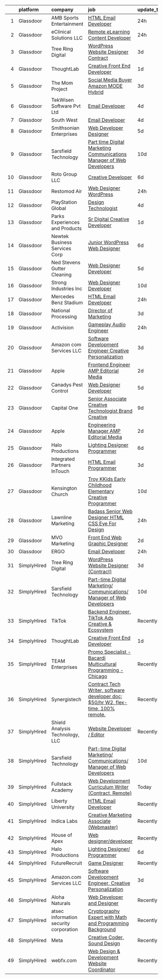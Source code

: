 

|    | platform    | company                                | job                                                                                                                                                                                                                                                                                                                                                                                                                                                                                                                                                                                                                                                                                                                                                                                                                                                                                                                                                                                                                                                                                                                                                                                                                                                                                                                                                                           | update_time   | location                      |
|---:|:------------|:---------------------------------------|:------------------------------------------------------------------------------------------------------------------------------------------------------------------------------------------------------------------------------------------------------------------------------------------------------------------------------------------------------------------------------------------------------------------------------------------------------------------------------------------------------------------------------------------------------------------------------------------------------------------------------------------------------------------------------------------------------------------------------------------------------------------------------------------------------------------------------------------------------------------------------------------------------------------------------------------------------------------------------------------------------------------------------------------------------------------------------------------------------------------------------------------------------------------------------------------------------------------------------------------------------------------------------------------------------------------------------------------------------------------------------|:--------------|:------------------------------|
|  1 | Glassdoor   | AMB Sports   Entertainment             | [HTML Email Developer](https://www.glassdoor.com/partner/jobListing.htm?pos=128&ao=1136043&s=58&guid=00000182394fb6c48a0c64d08ef47406&src=GD_JOB_AD&t=SR&vt=w&cs=1_a568b31e&cb=1658818902242&jobListingId=1008028235126&jrtk=3-0-1g8skvdsjkhpe801-1g8skvdt3ih67800-eacde8b18bac105a-)                                                                                                                                                                                                                                                                                                                                                                                                                                                                                                                                                                                                                                                                                                                                                                                                                                                                                                                                                                                                                                                                                         | 24h           | Atlanta, GA                   |
|  2 | Glassdoor   | eClinical Solutions  LLC               | [Remote eLearning Content Developer](https://www.glassdoor.com/partner/jobListing.htm?pos=120&ao=1136043&s=58&guid=00000182394fb6c48a0c64d08ef47406&src=GD_JOB_AD&t=SR&vt=w&ea=1&cs=1_93127823&cb=1658818902241&jobListingId=1008029174194&jrtk=3-0-1g8skvdsjkhpe801-1g8skvdt3ih67800-8be40fbc77b5fb4a-)                                                                                                                                                                                                                                                                                                                                                                                                                                                                                                                                                                                                                                                                                                                                                                                                                                                                                                                                                                                                                                                                      | 24h           | Mansfield, MA                 |
|  3 | Glassdoor   | Tree Ring Digital                      | [WordPress Website Designer  Contract ](https://www.glassdoor.com/partner/jobListing.htm?pos=118&ao=1136043&s=58&guid=00000182394fb6c48a0c64d08ef47406&src=GD_JOB_AD&t=SR&vt=w&ea=1&cs=1_93d99dcc&cb=1658818902241&jobListingId=1008023268607&jrtk=3-0-1g8skvdsjkhpe801-1g8skvdt3ih67800-8a16198373301fda-)                                                                                                                                                                                                                                                                                                                                                                                                                                                                                                                                                                                                                                                                                                                                                                                                                                                                                                                                                                                                                                                                   | 3d            | Remote                        |
|  4 | Glassdoor   | ThoughtLab                             | [Creative Front End Developer](https://www.glassdoor.com/partner/jobListing.htm?pos=115&ao=1136043&s=58&guid=00000182394fb6c48a0c64d08ef47406&src=GD_JOB_AD&t=SR&vt=w&cs=1_dd7e8e3c&cb=1658818902241&jobListingId=1008026573735&jrtk=3-0-1g8skvdsjkhpe801-1g8skvdt3ih67800-80fdb340d35ef9ec-)                                                                                                                                                                                                                                                                                                                                                                                                                                                                                                                                                                                                                                                                                                                                                                                                                                                                                                                                                                                                                                                                                 | 1d            | Remote                        |
|  5 | Glassdoor   | The Mom Project                        | [Social Media Buyer  Amazon MODE  Hybrid ](https://www.glassdoor.com/partner/jobListing.htm?pos=108&ao=1110586&s=58&guid=00000182394fb6c48a0c64d08ef47406&src=GD_JOB_AD&t=SR&vt=w&cs=1_a29cbbae&cb=1658818902240&jobListingId=1008023388455&cpc=44CD5376B8534B8F&jrtk=3-0-1g8skvdsjkhpe801-1g8skvdt3ih67800-cd5e24a8413db49e--6NYlbfkN0BDp_epf89aHDQhKpPegNJQ_ldQpEFZQsM9OcONMGxWx6pU56EKHF58QjVdAUvn2gXQoKKLQPK7gu4BWfQ5GlBuhl8wiQsckLNIYGs8V1RW1_K0Yp9XWNMSltPq1sFbj5Emygh39Oi0YTLDBfEtsRTzH0IpZ9M8eoCnPp5IS2mHZOb-6TnKZKbR6xPkwWscYgv4YQT-96EhdHL9l3loidfsVKIbrZt1mABKBRRj4_HDYJje7DlF0CUUhxIWVqjwIquRjCJY2fJpu-fc80lGIEt-0O-4VH9CeA6xDQ1HlB78o7r5MPKpKy-UBYyCWDbtHdyJzI9gm8eyjVIB1IL5G1EZXcXprGugdnlAI_tKvX9YAjh0ii5GGxGRrhX9zCC2mX2qSmyC0WeThZFIDyQmzeExWnlbDclEOGldtM2EG3jvUIiLPTME18sI0gtbSmTJJgagne7piM5gignyfU2IUT8i43PNWu0Do4yobnrI2haIe1UzSufqolQx_vkKmDzyXhuCsTAuwp34AuVsHQsWLCuCsbBj_Se_uWBNYWpjpcq7-TPx_anAsmmqomKzbcsOEPux8I3TFrV-Yw%3D%3D)                                                                                                                                                                                                                                                                                                                                                                                                                    | 3d            | Los Angeles, CA               |
|  6 | Glassdoor   | TekWisen Software Pvt  Ltd             | [Email Developer](https://www.glassdoor.com/partner/jobListing.htm?pos=127&ao=1136043&s=58&guid=00000182394fb6c48a0c64d08ef47406&src=GD_JOB_AD&t=SR&vt=w&ea=1&cs=1_c7f1cc21&cb=1658818902242&jobListingId=1008019853083&jrtk=3-0-1g8skvdsjkhpe801-1g8skvdt3ih67800-990f2bd91e40ba0d-)                                                                                                                                                                                                                                                                                                                                                                                                                                                                                                                                                                                                                                                                                                                                                                                                                                                                                                                                                                                                                                                                                         | 4d            | Remote                        |
|  7 | Glassdoor   | South West                             | [Email Developer](https://www.glassdoor.com/partner/jobListing.htm?pos=119&ao=1136043&s=58&guid=00000182394fb6c48a0c64d08ef47406&src=GD_JOB_AD&t=SR&vt=w&cs=1_c4f59443&cb=1658818902241&jobListingId=1008020578408&jrtk=3-0-1g8skvdsjkhpe801-1g8skvdt3ih67800-3678cf7deee90576-)                                                                                                                                                                                                                                                                                                                                                                                                                                                                                                                                                                                                                                                                                                                                                                                                                                                                                                                                                                                                                                                                                              | 4d            | Dallas, TX                    |
|  8 | Glassdoor   | Smithsonian Enterprises                | [Web Developer Designer](https://www.glassdoor.com/partner/jobListing.htm?pos=107&ao=1110586&s=58&guid=00000182394fb6c48a0c64d08ef47406&src=GD_JOB_AD&t=SR&vt=w&ea=1&cs=1_735b3c37&cb=1658818902240&jobListingId=1008018221265&cpc=9FE5D8D7282D4400&jrtk=3-0-1g8skvdsjkhpe801-1g8skvdt3ih67800-9088859b06069048--6NYlbfkN0BzXSAMrERGB0F2gW4iiE--7Wvwcy8S9823nyblPiinI3260J4NipLFY9ILvzZ-ulR5KiUXhCvFPN3SaiVkEPyrAChMVa_D2INguFCUnBvyq1rHXqWeYnuKhBaHY2-8SfOQ3klDM_f9nDxq11VxoWRZqBWer5f1XJsP-3G7LxTwzgRQEOR41aiHWSuqVU7WWpiBWed4BsFL7hnk0MVOAf50QQrs02AI5vK-te30S9XHuxFHYq6MTFTq-B-j_NPbxqvx3HFPUKe1DIAbhFBNhqlS63KGRAXm06X_esVBT6m8EV4doPb8wy6JlDqDba2sgdqUYn1F3d_-VwxUMIxfCRljR4Jrcmv487UyM1igeToY82ORevikSwMGNi-XIGYDyv9HFd86JKw5bsEFXmCHHI_Id7I13cCQVJz0VolCxXGyp9oCkHYpw4lR4Xu4ITip-qBTLR86E6905rz8joRTpT10cD4kUTncTH93BDzerQosg-uoAIbpUhRGfyaMtcoM2b4TUh9oueYk4Q%3D%3D)                                                                                                                                                                                                                                                                                                                                                                                                                                                                                                 | 5d            | Washington, DC                |
|  9 | Glassdoor   | Sarsfield Technology                   | [Part time Digital Marketing  Communications  Manager of Web Developers](https://www.glassdoor.com/partner/jobListing.htm?pos=113&ao=1110586&s=58&guid=00000182394fb6c48a0c64d08ef47406&src=GD_JOB_AD&t=SR&vt=w&ea=1&cs=1_1fedda2a&cb=1658818902241&jobListingId=1008007879843&jrtk=3-0-1g8skvdsjkhpe801-1g8skvdt3ih67800-f33710e5bbf2b381--6NYlbfkN0DrN2vAHzTYW0-tITaspRABERJ4u5KIVbAeGUWsVkg9JREm3FT5BlTrJQN5oPr-4gUHnTxj0gA2jWlPAxCfrLGaoio9JeOQCH-2_NQVpWj8dpp2iyPo-v6YB7-oRcjaHz2tH1zo21q7VTfc97qOegYijR6eWbdP6m7ZxPUtZZIb07yXrpBF-nFKTcGxll-t4gHRE6c2UwY31Q_DcExuPXlEnPNcb0CLqfrDFTHuhBFcxBjQVJ8FWhCMRwymEnNpy0BwaCGSg0bBOiYJdVBb3lSZN_09RHgCdie8nuG-pmIk7ykED2G2Mxf8re2TtWVXrdtmDYBGJcgFv0GXanatoCEdzena1tCPuv7aDu_mCDws_s3fu6-DPWrixpC0WwL5jdY--7GI4BbcUgog5GosIuhhgtzRqaHCtpJLLi2NTWzv1hTdkl109kq503_DbqBXsw9cedxmu4_fXDNtL2_8R6YbQuwf90e5YmF1T9mbEodnTYFNryN-LCTEvPtnz-q1ApViV0Cy8-5T8-0cu8abV8cLV73uuVU6l75yfECfAhXvoA%3D%3D)                                                                                                                                                                                                                                                                                                                                                                                                                                      | 10d           | Remote                        |
| 10 | Glassdoor   | Roto Group LLC                         | [Creative Developer](https://www.glassdoor.com/partner/jobListing.htm?pos=130&ao=1136043&s=58&guid=00000182394fb6c48a0c64d08ef47406&src=GD_JOB_AD&t=SR&vt=w&ea=1&cs=1_cdf9b558&cb=1658818902242&jobListingId=1008016144285&jrtk=3-0-1g8skvdsjkhpe801-1g8skvdt3ih67800-22d4b1dcf63ebc2c-)                                                                                                                                                                                                                                                                                                                                                                                                                                                                                                                                                                                                                                                                                                                                                                                                                                                                                                                                                                                                                                                                                      | 6d            | Columbus, OH                  |
| 11 | Glassdoor   | Restomod Air                           | [Web Designer WordPress](https://www.glassdoor.com/partner/jobListing.htm?pos=106&ao=1110586&s=58&guid=00000182394fb6c48a0c64d08ef47406&src=GD_JOB_AD&t=SR&vt=w&ea=1&cs=1_eae7aeab&cb=1658818902240&jobListingId=1008028242311&cpc=6BBECBC74F3AC36E&jrtk=3-0-1g8skvdsjkhpe801-1g8skvdt3ih67800-da1e5aaf84502e31--6NYlbfkN0BGePG_6bgCTnXH4VvUJmQE8PmA9ECirJPNJpL6e9SG4A9Y8nZkdS4F8KtAYS-ajNfTUbb1z1Qq6OLJrgi3eCDboorQK9yjcuVlH_FaybT1gtJ-vV5SH5U80sX9AquPVUWx0xOr3syqIe13QgDgKj5333a2LTjigAIi3Ti5IB0fV4hsCyMItbPhg86Hdnt6aCYpcrcsjP1yuA0ed2I3mLBxsZX7OvCNocUPcHkHk6fLkQThdxTxbKIsoGo2R5yfJBk7oNhhJfqyUNNRq130c6A-WCd1oM9u1aQRzG69dNmINpqlRbUG2mdwegR9XFXAvSmWuS9vRVS1IHpa4FMKT96hZFTssx1JF79DeCSf8YU5TMO5k3wGON_MBvZQArBq9pD7lkOrvWjTg-45DVMMXR5ZErCFIwxtMKnzPDj4te6XqBynMAlnCEaDifxJaUW6gIBBS3UGFlcvzEF9Ktp0G7bFBs28-IKTbWgl7xirWvg2v2LWlXFz58COIyTJJinD8_vHu3oTRoojqw%3D%3D)                                                                                                                                                                                                                                                                                                                                                                                                                                                                                                 | 24h           | Coppell, TX                   |
| 12 | Glassdoor   | PlayStation Global                     | [Design Technologist](https://www.glassdoor.com/partner/jobListing.htm?pos=125&ao=1136043&s=58&guid=00000182394fb6c48a0c64d08ef47406&src=GD_JOB_AD&t=SR&vt=w&ea=1&cs=1_83ebfc32&cb=1658818902242&jobListingId=1008020161010&jrtk=3-0-1g8skvdsjkhpe801-1g8skvdt3ih67800-1f8aab1198bf748b-)                                                                                                                                                                                                                                                                                                                                                                                                                                                                                                                                                                                                                                                                                                                                                                                                                                                                                                                                                                                                                                                                                     | 4d            | Los Angeles, CA               |
| 13 | Glassdoor   | Parks  Experiences and Products        | [Sr Digital Creative Developer](https://www.glassdoor.com/partner/jobListing.htm?pos=112&ao=1110586&s=58&guid=00000182394fb6c48a0c64d08ef47406&src=GD_JOB_AD&t=SR&vt=w&cs=1_59c75ceb&cb=1658818902241&jobListingId=1008026159878&cpc=C4A69CCDBB3B9599&jrtk=3-0-1g8skvdsjkhpe801-1g8skvdt3ih67800-98b2d610b9efbfe4--6NYlbfkN0DAFTyt7pbDCC2JPO79CSdi1dIb81yjczP5qsKcZIxgiRd1qisRd4re16D_VG3-wzV7X_MLUooKAXM8U_C9eNyFmr85lcmsSRQBBJqJQgEPKhprq9az2vXom3DqFxUeCxOqdHrBleG0UBxXAuzrE1Z0E3WT062ZPywMEtHuewA2S6V60qZBaYRi8EvdFUAkgtA_79UDDW4VuXQfPAzGsKPYG9YSK-e3eq6FQ1ejIFG--5N5g4f2GjsTM1V7f5Y8wbjWlzaa7e0hGhgohlvSXwy8QcerGAhpry28OII4T_QnAYDTlUCFlz1gJZ-x0dj9aswCYYwnmUmd5zljB6G_bblWHYfa5h0Jerjz6TDDXfpklxz4PzMeKWm19G5QPKxW6EhuZSMzPRi8DP24o6V9iFr1BrHPgeQZO-L8MokWurT57x7oZmSKFQFTFOTwiVo6GZM%3D)                                                                                                                                                                                                                                                                                                                                                                                                                                                                                                                                                                             | 1d            | Tampa, FL                     |
| 14 | Glassdoor   | Newtek Business Services Corp          | [Junior WordPress Web Designer](https://www.glassdoor.com/partner/jobListing.htm?pos=126&ao=1136043&s=58&guid=00000182394fb6c48a0c64d08ef47406&src=GD_JOB_AD&t=SR&vt=w&ea=1&cs=1_9abfc019&cb=1658818902242&jobListingId=1008015002972&jrtk=3-0-1g8skvdsjkhpe801-1g8skvdt3ih67800-8955ce37f6007486-)                                                                                                                                                                                                                                                                                                                                                                                                                                                                                                                                                                                                                                                                                                                                                                                                                                                                                                                                                                                                                                                                           | 6d            | Remote                        |
| 15 | Glassdoor   | Ned Stevens Gutter Cleaning            | [Web Designer Developer](https://www.glassdoor.com/partner/jobListing.htm?pos=109&ao=1110586&s=58&guid=00000182394fb6c48a0c64d08ef47406&src=GD_JOB_AD&t=SR&vt=w&ea=1&cs=1_b135547e&cb=1658818902241&jobListingId=1008017120877&cpc=1FDE87803EF93CD3&jrtk=3-0-1g8skvdsjkhpe801-1g8skvdt3ih67800-d5fb7e4d1dac221b--6NYlbfkN0DLxniXb9xd09bch3T7EymxCrgj1jiT2kSu__xrmi42oCz9LhPSIgqDkFYApuYeWGy_rjCkHvUHMHLj1_Xvd3v1qSbW6fyst-_8t0riB0k_jESoRxSdvl5g2QFKEhLWUaJicRCC7nSUOmNyjVaHbcpcN3zcep0FLteSd7OHcev7pL95IUF5i3_w8cGQVncW66DcxUX4PiILD_kmDsyQMeOsZuyfO2I9y5kJnCDm9MGcFQtPkKIOhng7PVq7GMCFVUZda8DRk5rL4-wJ126UrQpoNZatuvVN__Z-FNzQEJjEgO01hr9w9puVopT0bckXLg5dISfne9eUQLsOwdNJsdqT3jwQWDFpo9hMkKQweegnVyA9SEhsvQUW4HbKCeVr6GM6u3R99xSzC4vJR1WkDZLrLsDNEJBdbLXwG64DjGOPa2X6mPb2Rl7O7LQs6FuSu0HAvWORH9c-B6DE25ZlNC7KENJA6aA0F-Dz10zARgwkNjqiJ6c56KIOT0PJp-7M2ts%3D)                                                                                                                                                                                                                                                                                                                                                                                                                                                                                                               | 5d            | Fairfield, NJ                 |
| 16 | Glassdoor   | Strong Industries Inc                  | [Web Designer Developer](https://www.glassdoor.com/partner/jobListing.htm?pos=104&ao=1110586&s=58&guid=00000182394fb6c48a0c64d08ef47406&src=GD_JOB_AD&t=SR&vt=w&ea=1&cs=1_3460e4c9&cb=1658818902240&jobListingId=1008007901691&cpc=F793441F64F6F721&jrtk=3-0-1g8skvdsjkhpe801-1g8skvdt3ih67800-4f92cc2faa6ace89--6NYlbfkN0AaAh-T7aBUNEyWZAMeJioHp9n-56TjfRd1exjU7yaUmSUR1AdsK2zYMyM_gote3a86ng6VCn9OTRgQq_1npgN3lEIkYsJV1g4yzIIkNfoHc4UJx4kgA4USL7bhSlncZJiBMvSZNphLigjGG9un9xYqaG7bYb_YkKSKPKm8cRkI9FKZOaab3Dk2NV5uVybuhUl1C223EhX6Zo7kXd3BHURMd0wqr98s6SwC_d-SnEVFJdVi3fCddim5PaRwXQ-Sfa-wk1M7dsxLiIfVcO3M3RUTd01cD1WHjgvqKpeYeMyidOqtem88JNHrEkn2731gflHHqY-m66aquD47wwxfddCXZLm9VwAJi-S7wfO0XpXWHW9Q_EFkGdnb_CmryHljxsMyd2Ri_i6WB_ymOk7uDUBi-F1DYzpMUIM84qBPrs_g1HY6Z5GoZxQeI1OYbUPGcB37NCRqrTapfB3yUJHZHwfxobD3QKb9bamWnMSrUy0UXBJd6O-KLbDwfBCjECYucsBgFSJekc-2Xg%3D%3D)                                                                                                                                                                                                                                                                                                                                                                                                                                                                                                 | 10d           | Northumberland, PA            |
| 17 | Glassdoor   | Mercedes Benz Stadium                  | [HTML Email Developer](https://www.glassdoor.com/partner/jobListing.htm?pos=121&ao=1136043&s=58&guid=00000182394fb6c48a0c64d08ef47406&src=GD_JOB_AD&t=SR&vt=w&ea=1&cs=1_501facef&cb=1658818902241&jobListingId=1008028184763&jrtk=3-0-1g8skvdsjkhpe801-1g8skvdt3ih67800-9a547699c45640b0-)                                                                                                                                                                                                                                                                                                                                                                                                                                                                                                                                                                                                                                                                                                                                                                                                                                                                                                                                                                                                                                                                                    | 24h           | Atlanta, GA                   |
| 18 | Glassdoor   | National Processing                    | [Director of Marketing](https://www.glassdoor.com/partner/jobListing.htm?pos=101&ao=1110586&s=58&guid=00000182394fb6c48a0c64d08ef47406&src=GD_JOB_AD&t=SR&vt=w&ea=1&cs=1_8fa4c7b5&cb=1658818902239&jobListingId=1008023535378&cpc=63DC0C03592DB700&jrtk=3-0-1g8skvdsjkhpe801-1g8skvdt3ih67800-18de8330c96630c0--6NYlbfkN0C7FdYqye7fR5lUV8IgWPkZ54W6iO3v9h1VSxsEbL_uy31Z5LX8bX0YmNYx2hA5h5eyNugiOdgyX6ayJodgr4GVZaGy7PKmS9hN7Vu_DXILAjuEy7DoH8D-fJvxD0mNfbTz-WSlcH2OCuD3LiQmy409QUjPxHrADcpcbmEObCxSxnxPg-m1SbqBgQCulaToi7_pOobvvmLJON58W8MqHIluaiGnhjk73WHutnTH8ZqJNcEtysUfb9E_HoBM7qG80UPt0tjBiT4bG6crucBqWrlbWUGa_OYKR-ucIuanpPfZ4XoiE16WmwNgn2OZAL6_ExEu5qGbEI-9gOg6UgI0J2eM3DbK6gp9nPnCCVWkoOckk4CETLZobMo7oG_sZR-yZsTQChYjf-ZJcJVVTMd9w1qjGZMC10tjDsKD01ugSKLXkBCl4bQ7rl72pzZ7yr_poHMTPvwcDirU519K84x2sHugh39arQZWjjbTJc_nkMXovSBM4QmyxuxmpznsZZutuFGFFAoejFgEsQ%3D%3D)                                                                                                                                                                                                                                                                                                                                                                                                                                                                                                  | 3d            | Orem, UT                      |
| 19 | Glassdoor   | Activision                             | [Gameplay Audio Engineer](https://www.glassdoor.com/partner/jobListing.htm?pos=129&ao=1136043&s=58&guid=00000182394fb6c48a0c64d08ef47406&src=GD_JOB_AD&t=SR&vt=w&cs=1_3ec7e7ef&cb=1658818902242&jobListingId=1008028741708&jrtk=3-0-1g8skvdsjkhpe801-1g8skvdt3ih67800-4933dff44d5a629c-)                                                                                                                                                                                                                                                                                                                                                                                                                                                                                                                                                                                                                                                                                                                                                                                                                                                                                                                                                                                                                                                                                      | 24h           | Woodland Hills, CA            |
| 20 | Glassdoor   | Amazon com Services LLC                | [Software Development Engineer  Creative Personalization](https://www.glassdoor.com/partner/jobListing.htm?pos=117&ao=1136043&s=58&guid=00000182394fb6c48a0c64d08ef47406&src=GD_JOB_AD&t=SR&vt=w&cs=1_c2c5e39d&cb=1658818902241&jobListingId=1008023508743&jrtk=3-0-1g8skvdsjkhpe801-1g8skvdt3ih67800-58db2169cdbec0c2-)                                                                                                                                                                                                                                                                                                                                                                                                                                                                                                                                                                                                                                                                                                                                                                                                                                                                                                                                                                                                                                                      | 3d            | Remote                        |
| 21 | Glassdoor   | Apple                                  | [Frontend Engineer   AMP Editorial Media](https://www.glassdoor.com/partner/jobListing.htm?pos=110&ao=1110586&s=58&guid=00000182394fb6c48a0c64d08ef47406&src=GD_JOB_AD&t=SR&vt=w&cs=1_fc13a759&cb=1658818902240&jobListingId=1008024270606&cpc=FB7E4A1762AE5BEC&jrtk=3-0-1g8skvdsjkhpe801-1g8skvdt3ih67800-4b12b3431833ffd8--6NYlbfkN0BvKrLyj5gPmtZO9T8euul8TCxuuKNOtzRJOomxnwSEodTz2Bc-sPZl1dBMH13w-jOgyS3SlWV-Sv2D3n2qcGFHxcPB3OioAnFnSFe4hwGDEvSMsaJ9hBGzp8alAMOYBC6ct_BKrwcaAcow-v6PpWGdkyqueeig1epL8hR_5vfllfds6sfe4tbcOaFUtJdj4Pw5fMXg0ec8Gt-RVM41OEyW9geZBzV0PaKdhNUdh6FvHE0ZsyTuHPBwWnCOqwc6EHEKZdt2dNpFnv1TS_6-mg7CowJu94cUulermTVYClXc1ZZ-v3JhlNGbzXveiXAUtMFF0Cij1C7yAohN3nzguVNLQRQnU4cAH4ZHMAvDlr2ZemOaGhysiRPYTqoILp3ABW4pqn3nZ_ZhwNCiLUIf6X2369U6I-AhkgkoA3M7n-VzY5lYpYmtt1M6wdNv_98p4u3g5A2RzIKAbcQyhn_G2Nh3pBKaPK6qT695Ld8TgEXyNWsVP5Qe50pjugF1A5W7tPkB-p0Xplf7oZqYyxN9_gmGrilU8p7KVXAYWSsMI1mG4XE0cKbIiUkWOPGcI2UhjlPPxuwtoRa9ZNipD1vHqCUVQ5E8wVt3MDmMPodDnvo_5RYiJ2vgcquJ_lcp_iB0Mr_6x61kliHaYlzXNOTJ0wBjfWLeoey7AFSEht3N9fSojypztLWS0DLBp0--tHNCJnJD6ttafE9kt6JMzHmzc68TkbkED4x-K8skW2qMUfxYAwxfkqA9npCnwdlgMlYvd14nUO8iqUlj-WWTJ6rUZfZuOLds78Vrp79dO7v3S5UB0xvHTVGKNsq2uMJ_TsgsEaa7oCunsfltnjlfiIRaQiugA9YitYMdYGzNyzQXLKzAzqrcuIXCZi2_ygSSsg1PclzGPKA28JOQryXY6P8f-zDDP-9f6rOURlxCxfMzw9KguQ41i_LBRdCZWxBQNAbKWBLQBRAPNo-jUGxJMmEWzvcs)                 | 2d            | Seattle, WA                   |
| 22 | Glassdoor   | Canadys Pest Control                   | [Web Designer Developer](https://www.glassdoor.com/partner/jobListing.htm?pos=122&ao=1136043&s=58&guid=00000182394fb6c48a0c64d08ef47406&src=GD_JOB_AD&t=SR&vt=w&ea=1&cs=1_2a228009&cb=1658818902242&jobListingId=1008017083812&jrtk=3-0-1g8skvdsjkhpe801-1g8skvdt3ih67800-bfb1181bf9d3d595-)                                                                                                                                                                                                                                                                                                                                                                                                                                                                                                                                                                                                                                                                                                                                                                                                                                                                                                                                                                                                                                                                                  | 5d            | Lumber Bridge, NC             |
| 23 | Glassdoor   | Capital One                            | [Senior Associate  Creative Technologist   Brand Creative](https://www.glassdoor.com/partner/jobListing.htm?pos=124&ao=1136043&s=58&guid=00000182394fb6c48a0c64d08ef47406&src=GD_JOB_AD&t=SR&vt=w&cs=1_b2e7379e&cb=1658818902242&jobListingId=1008009788760&jrtk=3-0-1g8skvdsjkhpe801-1g8skvdt3ih67800-bf900962065afa6b-)                                                                                                                                                                                                                                                                                                                                                                                                                                                                                                                                                                                                                                                                                                                                                                                                                                                                                                                                                                                                                                                     | 9d            | Richmond, VA                  |
| 24 | Glassdoor   | Apple                                  | [Engineering Manager   AMP Editorial Media](https://www.glassdoor.com/partner/jobListing.htm?pos=111&ao=1110586&s=58&guid=00000182394fb6c48a0c64d08ef47406&src=GD_JOB_AD&t=SR&vt=w&cs=1_5669db7a&cb=1658818902240&jobListingId=1008024270607&cpc=32EE424DE2B657EB&jrtk=3-0-1g8skvdsjkhpe801-1g8skvdt3ih67800-489160a5bfd3f0e9--6NYlbfkN0BvKrLyj5gPmtZO9T8euul8TCxuuKNOtzRJOomxnwSEodTz2Bc-sPZl1dBMH13w-jOgyS3SlWV-Sgcv1TsyDpDhOvVjTfsbnizTnydvbZqFHAj3zBhlfjKg-3I-lW9zJ-SvJ7X6aCXy3WaP7QzmxebHTrLCTZVDenejh7u7tZQWxSVvKoTDGC8RnoDkiwuh1rxsTIxxeaxwAaQRS9SEKLmljGlXwlmtslNKALDv8YaoqS8cA5RZmf2xgu-V54V3h_b5KO6khQvNQEDXEs4EwHvDthSIbC0onEv75Y4IWYPBxdkzZQWMw9oFHSH9X0-L5ic9BHJrqvUWAITcY1GlX6-77T-72pdYnUYj0yez0aP8sOYY8BwoMqHnFPmGUveM8WSwYCiHhf5drfq9IIGE31EvRyOAQmEfmkJfTwLJvpCFsMltwYShHMV4YnMOyDLYfbgjRCQAupAgUHJfzyPbUZMkH-KVG0LuCESWuMspV2zEqOQwZKTYv9xcyDzR1Yl-5v-X-ag3zmBXHluUnX55oDHNNto9wZbB-8lnmOZZMmq4dJzxf4bN6nvjLKKkRsaKeogKbLmPHYr1JHUUwqjlvCLbVr9S42Lk2najL1kMWexmK-TrIqQgpX50jxcc_5AhJDCwWsDAFvmviZVTdIvbg6R-1PE2Q8XonqqfkYFxpoqynmYWr9DeNRklIQUJDMISo1d44Q87eSW_5i8_mfp0IiAc-obP6diRmsfCmgkSSUKw1UgwaWwc7rQIBiw3Lphwvn71oeux9XLeECqxDEI_5cx2raqi7XcpSzl3DXnuOONL7Z6UlNjnMz3jWskkwvskAzTrS6T4Mj4Koz4kbYBWPK0fP8Gg8zHL3qC_qD77ZM8cwHjLjTW4FHhMJg7KG3lJUF-Xr19OGQvc4XXOuXyd2_UYqJfA0t3BlJY8tj4IlrFw1S5R7bvI7DoW6f8Y7rxBx1Z3hQWAfCpFIuT_iPx5yHBSb36YrgSMWrg%3D) | 2d            | Seattle, WA                   |
| 25 | Glassdoor   | Halo Productions                       | [Lighting Designer  Programmer](https://www.glassdoor.com/partner/jobListing.htm?pos=105&ao=1110586&s=58&guid=00000182394fb6c48a0c64d08ef47406&src=GD_JOB_AD&t=SR&vt=w&ea=1&cs=1_713a9a3a&cb=1658818902240&jobListingId=1008015096984&cpc=5E31031E1AFF45A7&jrtk=3-0-1g8skvdsjkhpe801-1g8skvdt3ih67800-0bcaae8eeee308c3--6NYlbfkN0BEvJRdBrHVa_YlZspkjxNvNcULpg1dVZ_4c2JuuP3YMR1Wsi_cnGdYV8EHBUGbkZmss4oE729CtO0VHdeE4jazau9PPpMmuAYR0Vxq3jqRcTncECxuQTSyBHO9X1UChQ2DMLYyUXNh0BZQLL3SdZ1bv7_Yb5fAAUWHQgasTVrzFO7wTZFXm4KMc3oxChq3AShpFv_FKZ7GSZsSWEQo_DN2f2cd7z5lcVVuWH3xpC4jf_mbor0NVM-COnho4RrYFN6gvnZUn5mT36jmmVVvC4cgkBmJkatlhNj5BbrXHokbYvzNpYmPdesWqAEcsvswGUuM0HCFH3wZWUZYhkIupxefC_QbQO2u5OOwkgkDfrflIr0B7PxlQr6LcevYrGQtumNfJM__3OXgFW4Gzk01iJCfTsmFNhkK_ehGKxHleXvW4AH8DB3-CFwOfgJsYFVhMv7Jho7iBv239rSu9mMFraHmBlRDhxsAL76sQAIRslg6waicya7KSGE4DLgDDUPLOdgtEhUlzWpR2A%3D%3D)                                                                                                                                                                                                                                                                                                                                                                                                                                                                                          | 6d            | Far Rockaway, NY              |
| 26 | Glassdoor   | Integrated Partners InTouch            | [HTML Email Programmer](https://www.glassdoor.com/partner/jobListing.htm?pos=114&ao=1136043&s=58&guid=00000182394fb6c48a0c64d08ef47406&src=GD_JOB_AD&t=SR&vt=w&ea=1&cs=1_21ef641f&cb=1658818902241&jobListingId=1008023210574&jrtk=3-0-1g8skvdsjkhpe801-1g8skvdt3ih67800-4b4a724bd138c34b-)                                                                                                                                                                                                                                                                                                                                                                                                                                                                                                                                                                                                                                                                                                                                                                                                                                                                                                                                                                                                                                                                                   | 3d            | Waltham, MA                   |
| 27 | Glassdoor   | Kensington Church                      | [Troy KKids Early Childhood Elementary Creative Programmer](https://www.glassdoor.com/partner/jobListing.htm?pos=116&ao=1136043&s=58&guid=00000182394fb6c48a0c64d08ef47406&src=GD_JOB_AD&t=SR&vt=w&cs=1_5c4b2c6e&cb=1658818902241&jobListingId=1008009001538&jrtk=3-0-1g8skvdsjkhpe801-1g8skvdt3ih67800-6d781f307ab240c8-)                                                                                                                                                                                                                                                                                                                                                                                                                                                                                                                                                                                                                                                                                                                                                                                                                                                                                                                                                                                                                                                    | 10d           | Troy, MI                      |
| 28 | Glassdoor   | Lawnline Marketing                     | [Badass Senior Web Designer   HTML  CSS    Eye For Design](https://www.glassdoor.com/partner/jobListing.htm?pos=102&ao=1110586&s=58&guid=00000182394fb6c48a0c64d08ef47406&src=GD_JOB_AD&t=SR&vt=w&ea=1&cs=1_0ac741b3&cb=1658818902239&jobListingId=1008028237756&cpc=8F7BC0C6B9F707AE&jrtk=3-0-1g8skvdsjkhpe801-1g8skvdt3ih67800-5fb0eb4f4e2de45d--6NYlbfkN0CSgGTbSPgM0xpgWRkp5SRTexU57Zk_6_bZ18eqb9d2QAIj3HCdex1xvxqOp6ajUhQiRTJNW1fpP7Fg7WVUyRqdkrCtZ4fm7tW8y_iFjKH4pm9BC9J_9qYWk1PD3ToKEQ95_-sAFR3Qe9QUUpNSSSmUcyYNQiclhZzrlzQMIDBGCoK2t9xqfi8wGygjhYC1NqyAV5ZDXX8qO5OPqvQuw10rsQwBlnZbkTvEYjZk47YG8JcgDvt3zAv-0H6SPXh618oNnSEDd_3GKZ3vVJ_aOGv8OZhnVAuVFlnYvvUN2Gvf011HMMKueyN34Gz0lDi1lEGxDAhprv4sOu2oHeBt9jN2Tr_8yaXrvtwamLWTHy9omW7nDRjJQVOhSasvaeoQzxSkU3MewrNg2y_R7YeoZjXrqNhZ6SYKMNyL8ujGIMZ7ybyno4iYMBI2Nkd0B4xf5Y_rXr9W9H0TVMPo6xjkNlHg-G2Sm6Kyc1_rInJT4KwCLTxWsH4cLQfessYlLK-kMaAkHpJcIwFKPg%3D%3D)                                                                                                                                                                                                                                                                                                                                                                                                                                                               | 24h           | Tampa, FL                     |
| 29 | Glassdoor   | MVO Marketing                          | [Front End Web   Graphic Designer](https://www.glassdoor.com/partner/jobListing.htm?pos=103&ao=1110586&s=58&guid=00000182394fb6c48a0c64d08ef47406&src=GD_JOB_AD&t=SR&vt=w&ea=1&cs=1_3fa8ced0&cb=1658818902239&jobListingId=1008024519056&cpc=EA19F5B90D514204&jrtk=3-0-1g8skvdsjkhpe801-1g8skvdt3ih67800-3b25daaea7107c67--6NYlbfkN0D788tVLZnHYB2JKTLmCXo4PydfvtZKcdbYx6lxKaz3Imdx95jlIVm00i35LBHAa-O4IzZZWOa0zLoaT7fNYN8AHYMUM6AAltPVchZhbRZic0KWdCPAKFFyP_-LGP_Ixo0BdG9O34TFUueAp7uKr6vBL2hBJYT88lFTd2urEJmiT2xL0FXt1NBoJKsQVlamHiKAQBOADX19TIPKLEtlWMS84Cuj5cwUZ2IkokXNSId9Rd1GFe4SQNHGPmMSrAHofbDRIxr-LwpKrmvt5AfY6z_vfnm8vb8EHNpxZV9_zF99C2coyztwkkpePqS6jOUbeVpyBuQYau9wEPXNkLJuG6GmmNyYMFrF_EySDOd14VwN0ABey_0NbxKYJ4ioUzHrVqRGtpPm3e5-C4huYa7KTOO6dbATMcWOUDvM0XzM6hZFZMFFytc76IFUEMhVRbjUqTxYzO-cLP0pHlcXycN8faPlR2wOCNdANJGSJ8lR6P9URWaseC3GFAbjSuMf02OHlmYYfXrQ1XDvbK8FavDAoVUy)                                                                                                                                                                                                                                                                                                                                                                                                                                                                                   | 2d            | Roswell, GA                   |
| 30 | Glassdoor   | ERGO                                   | [Email Developer](https://www.glassdoor.com/partner/jobListing.htm?pos=123&ao=1136043&s=58&guid=00000182394fb6c48a0c64d08ef47406&src=GD_JOB_AD&t=SR&vt=w&ea=1&cs=1_00057634&cb=1658818902242&jobListingId=1008028371596&jrtk=3-0-1g8skvdsjkhpe801-1g8skvdt3ih67800-d93bab4517ba546e-)                                                                                                                                                                                                                                                                                                                                                                                                                                                                                                                                                                                                                                                                                                                                                                                                                                                                                                                                                                                                                                                                                         | 24h           | New York, NY                  |
| 31 | SimplyHired | Tree Ring Digital                      | [WordPress Website Designer (Contract)](https://www.simplyhired.com/job/8sYd8PIo3_GiYTwQJ4jKUdJ3MM0MUAU6rxyjjXT2DdEfBrMEZL_2Pw?q=creative+programmer)                                                                                                                                                                                                                                                                                                                                                                                                                                                                                                                                                                                                                                                                                                                                                                                                                                                                                                                                                                                                                                                                                                                                                                                                                         | 3d            | Remote                        |
| 32 | SimplyHired | Sarsfield Technology                   | [Part-time Digital Marketing/ Communications/ Manager of Web Developers](https://www.simplyhired.com/job/macHK6dkeEfQn7hPYSxYcVYl8ceCtRP3O8HbIY1wHx7dXf80-SWHvw?q=creative+programmer)                                                                                                                                                                                                                                                                                                                                                                                                                                                                                                                                                                                                                                                                                                                                                                                                                                                                                                                                                                                                                                                                                                                                                                                        | 10d           | Remote                        |
| 33 | SimplyHired | TikTok                                 | [Backend Engineer, TikTok Ads Creative & Ecosystem](https://www.simplyhired.com/job/VzMJMDCkXCJWe7D8DNIAEeBoRjA10M5NJynb5l16v8vvtXjH8thqHg?q=creative+programmer)                                                                                                                                                                                                                                                                                                                                                                                                                                                                                                                                                                                                                                                                                                                                                                                                                                                                                                                                                                                                                                                                                                                                                                                                             | Recently      | Mountain View, CA +1 location |
| 34 | SimplyHired | ThoughtLab                             | [Creative Front End Developer](https://www.simplyhired.com/job/mgyrVi9xGEdxnGefTgk-b1MEAbWAmB7-1ZjyK984IfKjhJP0_X6Krg?q=creative+programmer)                                                                                                                                                                                                                                                                                                                                                                                                                                                                                                                                                                                                                                                                                                                                                                                                                                                                                                                                                                                                                                                                                                                                                                                                                                  | 1d            | Remote                        |
| 35 | SimplyHired | TEAM Enterprises                       | [Promo Specialist - Bacardi Multicultural Programming - Chicago](https://www.simplyhired.com/job/dR94f8Z8qHiB__aS-x5IuZ0kIy2noixDL5o9EdqOVRGe0Sn_vBmyXQ?q=creative+programmer)                                                                                                                                                                                                                                                                                                                                                                                                                                                                                                                                                                                                                                                                                                                                                                                                                                                                                                                                                                                                                                                                                                                                                                                                | Recently      | Chicago, IL +4 locations      |
| 36 | SimplyHired | Synergistech                           | [Contract Tech Writer, software developer doc; $50/hr W2, flex-time, 100% remote.](https://www.simplyhired.com/job/RsU31mOh80Jmmo7WTgmur_p1hgEjCAW3Ni0kvM1M5qdfpIHKCj7tvw?q=creative+programmer)                                                                                                                                                                                                                                                                                                                                                                                                                                                                                                                                                                                                                                                                                                                                                                                                                                                                                                                                                                                                                                                                                                                                                                              | Recently      | United States                 |
| 37 | SimplyHired | Shield Analysis Technology, LLC        | [Website Developer / Editor](https://www.simplyhired.com/job/aB_9o3xir3qpJy5syTIy2N694yL97Zoc3Ew6O-NDkbfiG9ogOTDF1A?q=creative+programmer)                                                                                                                                                                                                                                                                                                                                                                                                                                                                                                                                                                                                                                                                                                                                                                                                                                                                                                                                                                                                                                                                                                                                                                                                                                    | Recently      | Fort Belvoir, VA              |
| 38 | SimplyHired | Sarsfield Technology                   | [Part-time Digital Marketing/ Communications/ Manager of Web Developers](https://www.simplyhired.com/job/macHK6dkeEfQn7hPYSxYcVYl8ceCtRP3O8HbIY1wHx7dXf80-SWHvw?q=creative+programmer)                                                                                                                                                                                                                                                                                                                                                                                                                                                                                                                                                                                                                                                                                                                                                                                                                                                                                                                                                                                                                                                                                                                                                                                        | 10d           | Remote                        |
| 39 | SimplyHired | Fullstack Academy                      | [Web Development Curriculum Writer (Contract, Remote)](https://www.simplyhired.com/job/9hzSkJ4x8QicIJdCFGfxQs5PgXxfWDKDnRHyb0snfERGFa9UnpM3kA?q=creative+programmer)                                                                                                                                                                                                                                                                                                                                                                                                                                                                                                                                                                                                                                                                                                                                                                                                                                                                                                                                                                                                                                                                                                                                                                                                          | Today         | Remote                        |
| 40 | SimplyHired | Liberty University                     | [HTML Email Developer](https://www.simplyhired.com/job/eiuqa-nYZj4HuvTLRRJ7baHagOVr6te1yaP0tpWemQUOxM68dGFAMQ?q=creative+programmer)                                                                                                                                                                                                                                                                                                                                                                                                                                                                                                                                                                                                                                                                                                                                                                                                                                                                                                                                                                                                                                                                                                                                                                                                                                          | Recently      | Remote                        |
| 41 | SimplyHired | Indica Labs                            | [Creative Marketing Associate (Webmaster)](https://www.simplyhired.com/job/CiOYg9ZwXWnfAfWFYgpeXNQ65sUJYFSHCYI9aKhasdAuHPtez9K0_g?q=creative+programmer)                                                                                                                                                                                                                                                                                                                                                                                                                                                                                                                                                                                                                                                                                                                                                                                                                                                                                                                                                                                                                                                                                                                                                                                                                      | Recently      | Albuquerque, NM               |
| 42 | SimplyHired | House of Apex                          | [Web designer/developer](https://www.simplyhired.com/job/YJueoD5bSXOr60QHhlpMxkxCVIr8bGAKaywTp0qLcD4mgYU0ZELf7Q?q=creative+programmer)                                                                                                                                                                                                                                                                                                                                                                                                                                                                                                                                                                                                                                                                                                                                                                                                                                                                                                                                                                                                                                                                                                                                                                                                                                        | Recently      | Remote                        |
| 43 | SimplyHired | Halo Productions                       | [Lighting Designer/ Programmer](https://www.simplyhired.com/job/C_0gj2o1zpTJJV7TqU5g4xqQu7_kHqW4-Ekwc1CbnmHzPIlak2LRdw?q=creative+programmer)                                                                                                                                                                                                                                                                                                                                                                                                                                                                                                                                                                                                                                                                                                                                                                                                                                                                                                                                                                                                                                                                                                                                                                                                                                 | 6d            | Far Rockaway, NY              |
| 44 | SimplyHired | FutureRecruit                          | [Game Designer](https://www.simplyhired.com/job/v-qFjBsGwOAPQZTVGsbuJfAkj9fD6uwygef5quJQul7zQ--9C0S2Eg?q=creative+programmer)                                                                                                                                                                                                                                                                                                                                                                                                                                                                                                                                                                                                                                                                                                                                                                                                                                                                                                                                                                                                                                                                                                                                                                                                                                                 | Recently      | Arlington, TX                 |
| 45 | SimplyHired | Amazon.com Services LLC                | [Software Development Engineer, Creative Personalization](https://www.simplyhired.com/job/73KIu5WYbpGexkoZbMZ2g6nlP5_C2fBzM4-GQKPJgoRVp_ziukPtZg?q=creative+programmer)                                                                                                                                                                                                                                                                                                                                                                                                                                                                                                                                                                                                                                                                                                                                                                                                                                                                                                                                                                                                                                                                                                                                                                                                       | 3d            | Remote                        |
| 46 | SimplyHired | Aloha Naturals                         | [Web Developer and Designer](https://www.simplyhired.com/job/jVnFGFTfQEJrY9YznN07zixwHhWIO53amrdtc-gMIEFNd3kIfSnHjQ?q=creative+programmer)                                                                                                                                                                                                                                                                                                                                                                                                                                                                                                                                                                                                                                                                                                                                                                                                                                                                                                                                                                                                                                                                                                                                                                                                                                    | Recently      | Redding, CA                   |
| 47 | SimplyHired | atsec information security corporation | [Cryptography Expert with Math and Programming Background](https://www.simplyhired.com/job/H4LrizoSMHHFHvKYc5LIh388etghgRsELUiSMRnwKFjlydQJ6vl85Q?q=creative+programmer)                                                                                                                                                                                                                                                                                                                                                                                                                                                                                                                                                                                                                                                                                                                                                                                                                                                                                                                                                                                                                                                                                                                                                                                                      | Recently      | Austin, TX                    |
| 48 | SimplyHired | Meta                                   | [Creative Coder, Sound Design](https://www.simplyhired.com/job/n2_aAa79zz0NtsdWJigL3Knz716MJWRolWS8tBw6yovOF3e-t9vjmg?q=creative+programmer)                                                                                                                                                                                                                                                                                                                                                                                                                                                                                                                                                                                                                                                                                                                                                                                                                                                                                                                                                                                                                                                                                                                                                                                                                                  | Recently      | Remote                        |
| 49 | SimplyHired | webfx.com                              | [Web Design & Development Website Coordinator](https://www.simplyhired.com/job/W6E4Eq2oaqJsy7vZm3Gxkz8k7YHIC8cl9dDzKP_DLsgglMmuQGIDmQ?q=creative+programmer)                                                                                                                                                                                                                                                                                                                                                                                                                                                                                                                                                                                                                                                                                                                                                                                                                                                                                                                                                                                                                                                                                                                                                                                                                  | Recently      | Harrisburg, PA                |